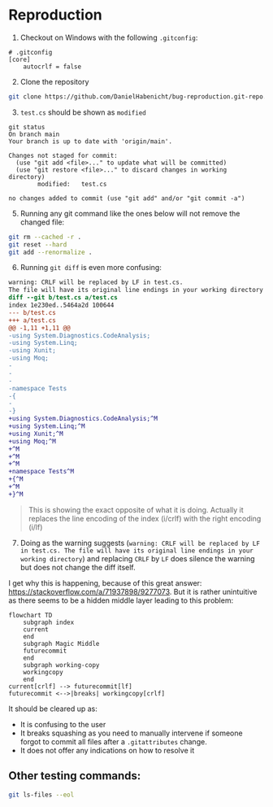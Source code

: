 # Reproduction 

1. Checkout on Windows with the following `.gitconfig`:

```gitconfig
# .gitconfig
[core]
	autocrlf = false
```

2. Clone the repository
```bash
git clone https://github.com/DanielHabenicht/bug-reproduction.git-repo.git
```

3. `test.cs` should be shown as `modified`
   
```
git status
On branch main
Your branch is up to date with 'origin/main'.

Changes not staged for commit:
  (use "git add <file>..." to update what will be committed)
  (use "git restore <file>..." to discard changes in working directory)
        modified:   test.cs

no changes added to commit (use "git add" and/or "git commit -a")
```

5. Running any git command like the ones below will not remove the changed file:

```bash
git rm --cached -r .
git reset --hard
git add --renormalize .
```

6. Running `git diff` is even more confusing: 

```diff
warning: CRLF will be replaced by LF in test.cs.
The file will have its original line endings in your working directory
diff --git b/test.cs a/test.cs
index 1e230ed..5464a2d 100644
--- b/test.cs
+++ a/test.cs
@@ -1,11 +1,11 @@
-using System.Diagnostics.CodeAnalysis;
-using System.Linq;
-using Xunit;
-using Moq;
-
-
-
-namespace Tests
-{
-
-}
+using System.Diagnostics.CodeAnalysis;^M
+using System.Linq;^M
+using Xunit;^M
+using Moq;^M
+^M
+^M
+^M
+namespace Tests^M
+{^M
+^M
+}^M
```
> This is showing the exact opposite of what it is doing. Actually it replaces the line encoding of the index (i/crlf) with the right encoding (i/lf)

7. Doing as the warning suggests (`warning: CRLF will be replaced by LF in test.cs. The file will have its original line endings in your working directory`) and replacing `CRLF` by `LF` does silence the warning but does not change the diff itself. 

I get why this is happening, because of this great answer: https://stackoverflow.com/a/71937898/9277073. 
But it is rather unintuitive as there seems to be a hidden middle layer leading to this problem: 

```mermaid
flowchart TD
    subgraph index
    current
    end
    subgraph Magic Middle
    futurecommit
    end
    subgraph working-copy
    workingcopy
    end
current[crlf] --> futurecommit[lf]
futurecommit <-->|breaks| workingcopy[crlf]
```

It should be cleared up as: 
- It is confusing to the user
- It breaks squashing as you need to manually intervene if someone forgot to commit all files after a `.gitattributes` change. 
- It does not offer any indications on how to resolve it


## Other testing commands:

```bash
git ls-files --eol
```
